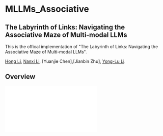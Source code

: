# MLLMs_Associative

## The Labyrinth of Links: Navigating the Associative Maze of Multi-modal LLMs

This is the offical implementation of "The Labyrinth of Links: Navigating the Associative Maze of Multi-modal LLMs".

[Hong Li](https://github.com/lihong2303), [Nanxi Li](https://github.com/andylinx), [Yuanjie Chen],[Jianbin Zhu], [Yong-Lu Li](https://dirtyharrylyl.github.io).

## Overview

![Alt Text](./Images/teaser_figure.pdf)
